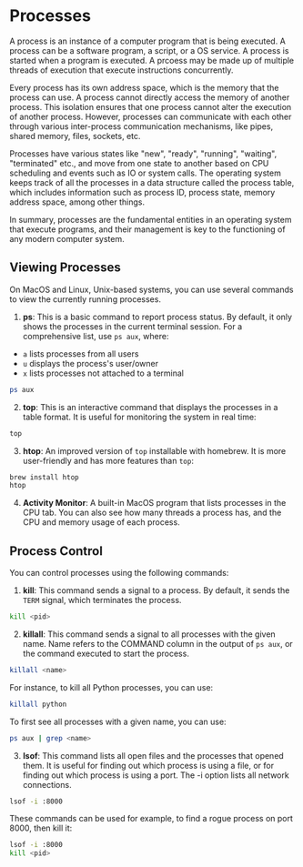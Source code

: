 # Processes

A process is an instance of a computer program that is being executed. A process can be a software program, a script, or a OS service. A process is started when a program is executed. A prcoess may be made up of multiple threads of execution that execute instructions concurrently.

Every process has its own address space, which is the memory that the process can use. A process cannot directly access the memory of another process. This isolation ensures that one process cannot alter the execution of another process. However, processes can communicate with each other through various inter-process communication mechanisms, like pipes, shared memory, files, sockets, etc.

Processes have various states like "new", "ready", "running", "waiting", "terminated" etc., and move from one state to another based on CPU scheduling and events such as IO or system calls. The operating system keeps track of all the processes in a data structure called the process table, which includes information such as process ID, process state, memory address space, among other things.

In summary, processes are the fundamental entities in an operating system that execute programs, and their management is key to the functioning of any modern computer system.

## Viewing Processes

On MacOS and Linux, Unix-based systems, you can use several commands to view the currently running processes.

1. **ps**: This is a basic command to report process status. By default, it only shows the processes in the current terminal session. For a comprehensive list, use `ps aux`, where:

- `a` lists processes from all users
- `u` displays the process's user/owner
- `x` lists processes not attached to a terminal

```bash
ps aux
```

2. **top**: This is an interactive command that displays the processes in a table format. It is useful for monitoring the system in real time:

```bash
top
```

3. **htop**: An improved version of `top` installable with homebrew. It is more user-friendly and has more features than `top`:

```bash
brew install htop
htop
```

4. **Activity Monitor**: A built-in MacOS program that lists processes in the CPU tab. You can also see how many threads a process has, and the CPU and memory usage of each process.

## Process Control

You can control processes using the following commands:

1. **kill**: This command sends a signal to a process. By default, it sends the `TERM` signal, which terminates the process.

```bash
kill <pid>
```

2. **killall**: This command sends a signal to all processes with the given name. Name refers to the COMMAND column in the output of `ps aux`, or the command executed to start the process.

```bash
killall <name>
```

For instance, to kill all Python processes, you can use:

```bash
killall python
```

To first see all processes with a given name, you can use:

```bash
ps aux | grep <name>
```

3. **lsof**: This command lists all open files and the processes that opened them. It is useful for finding out which process is using a file, or for finding out which process is using a port. The -i option lists all network connections.

```bash
lsof -i :8000
```

These commands can be used for example, to find a rogue process on port 8000, then kill it:

```bash
lsof -i :8000
kill <pid>
```
